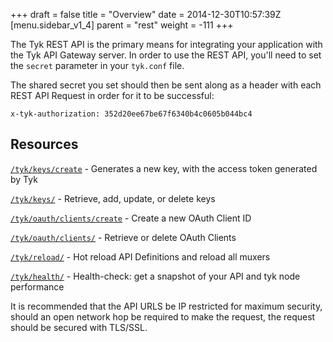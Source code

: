 +++
draft = false
title = "Overview"
date = 2014-12-30T10:57:39Z
[menu.sidebar_v1_4]
    parent = "rest"
    weight = -111
+++

The Tyk REST API is the primary means for integrating your application with the Tyk API Gateway server. In order to use the 
REST API, you'll need to set the `secret` parameter in your `tyk.conf` file.

The shared secret you set should then be sent along as a header with each REST API Request in order for it to be successful:

    x-tyk-authorization: 352d20ee67be67f6340b4c0605b044bc4

## Resources

[`/tyk/keys/create`](/rest-api/api-key-management) -  Generates a new key, with the access token generated by Tyk

[`/tyk/keys/`](/rest-api/api-key-management) - Retrieve, add, update, or delete keys

[`/tyk/oauth/clients/create`](/rest-api/oauth-key-management) - Create a new OAuth Client ID

[`/tyk/oauth/clients/`](/rest-api/oauth-key-management) - Retrieve or delete OAuth Clients

[`/tyk/reload/`](/rest-api/hot-reload) - Hot reload API Definitions and reload all muxers

[`/tyk/health/`](/rest-api/health-checks) - Health-check: get a snapshot of your API and tyk node performance

It is recommended that the API URLS be IP restricted for maximum security, should an open network hop be required to make the request,
the request should be secured with TLS/SSL.